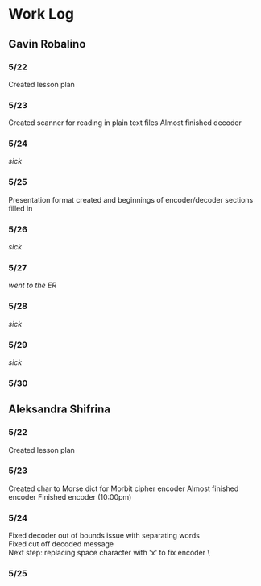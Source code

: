 # Work Log

## Gavin Robalino

### 5/22

Created lesson plan

### 5/23

Created scanner for reading in plain text files
Almost finished decoder

### 5/24

*sick*

### 5/25

Presentation format created and beginnings of encoder/decoder sections filled in

### 5/26

*sick*

### 5/27

*went to the ER*

### 5/28

*sick*

### 5/29

*sick*

### 5/30



## Aleksandra Shifrina

### 5/22

Created lesson plan

### 5/23

Created char to Morse dict for Morbit cipher encoder
Almost finished encoder
Finished encoder (10:00pm)

### 5/24

Fixed decoder out of bounds issue with separating words  
Fixed cut off decoded message  
Next step: replacing space character with 'x' to fix encoder  \

### 5/25
